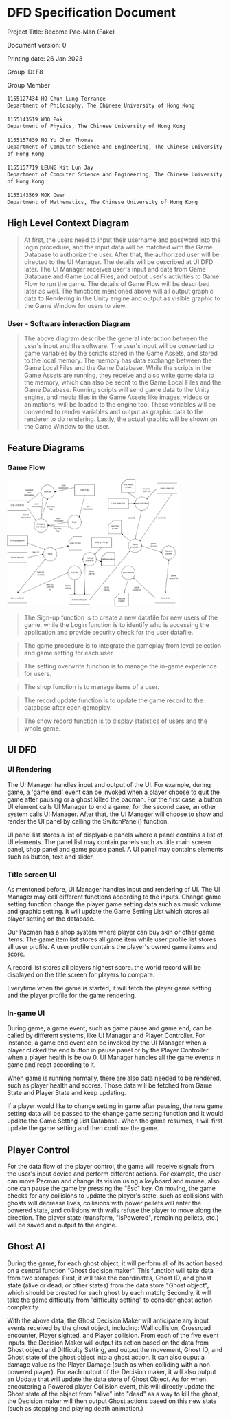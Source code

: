 # DFD Specification Document

Project Title: Become Pac-Man (Fake)

Document version: 0

Printing date: 26 Jan 2023

Group ID: F8

Group Member

    1155127434 HO Chun Lung Terrance
    Department of Philosophy, The Chinese University of Hong Kong

    1155143519 WOO Pok
    Department of Physics, The Chinese University of Hong Kong

    1155157839 NG Yu Chun Thomas
    Department of Computer Science and Engineering, The Chinese University of Hong Kong

    1155157719 LEUNG Kit Lun Jay
    Department of Computer Science and Engineering, The Chinese University of Hong Kong

    1155143569 MOK Owen
    Department of Mathematics, The Chinese University of Hong Kong

## High Level Context Diagram

> At first, the users need to input their username and password into the login procedure, and the input data will be matched with the Game Database to authorize the user. After that, the authorized user will be directed to the UI Manager. The details will be described at UI DFD later. The UI Manager receives user's input and data from Game Database and Game Local Files, and output user's activities to Game Flow to run the game. The details of Game Flow will be described later as well. The functions mentioned above will all output graphic data to Rendering in the Unity engine and output as visible graphic to the Game Window for users to view.

### User - Software interaction Diagram

> The above diagram describe the general interaction between the user's input and the software. The user's input will be converted to game variables by the scripts stored in the Game Assets, and stored to the local memory. The memory has data exchange between the Game Local Files and the Game Database. While the scripts in the Game Assets are running, they receive and also write game data to the memory, which can also be sednt to the Game Local Files and the Game Database. Running scripts will send game data to the Unity engine, and media files in the Game Assets like images, videos or animations, will be loaded to the engine too. These variables will be converted to render variables and output as graphic data to the renderer to do rendering. Lastly, the actual graphic will be shown on the Game Window to the user.

## Feature Diagrams
### Game Flow

<img src="Pictures\DFD\gameflow_DFD.png" alt="picture" width="400"/>

> The Sign-up function is to create a new datafile for new users of the game, while the Login function is to identify who is accessing the application and provide security check for the user datafile.

> The game procedure is to integrate the gameplay from level selection and game setting for each user.

> The setting overwrite function is to manage the in-game experience for users.

> The shop function is to manage items of a user.

> The record update function is to update the game record to the database after each gameplay.

> The show record function is to display statistics of users and the whole game.

## UI DFD

### UI Rendering

The UI Manager handles input and output of the UI. For example, during game, a 'game end' event can be invoked when a player choose to quit the game after pausing or a ghost killed the pacman. For the first case, a button UI element calls UI Manager to end a game; for the second case, an other system calls UI Manager. After that, the UI Manager will choose to show and render the UI panel by calling the SwitchPanel() function.

UI panel list stores a list of displyable panels where a panel contains a list of UI elements. The panel list may contain panels such as title main screen panel, shop panel and game pause panel. A UI panel may contains elements such as button, text and slider.

### Title screen UI

As mentoned before, UI Manager handles input and rendering of UI. The UI Manager may call different functions according to the inputs. Change game setting function change the player game setting data such as music volume and graphic setting. It will update the Game Setting List which stores all player setting on the database. 

Our Pacman has a shop system where player can buy skin or other game items. The game item list stores all game item while user profile list stores all user profile. A user profile contains the player's owned game items and score.

A record list stores all players highest score. the world record will be displayed on the title screen for players to compare.

Everytime when the game is started, it will fetch the player game setting and the player profile for the game rendering.

### In-game UI

During game, a game event, such as game pause and game end, can be called by different systems, like UI Manager and Player Controller. For instance, a game end event can be invoked by the UI Manager when a player clicked the end button in pause panel or by the Player Controller when a player health is below 0. UI Manager handles all the game events in game and react according to it. 

When game is running normally, there are also data needed to be rendered, such as player health and scores. Those data will be fetched from Game State and Player State and keep updating. 

If a player would like to change setting in game after pausing, the new game setting data will be passed to the change game setting function and it would update the Game Setting List Database. When the game resumes, it will first update the game setting and then continue the game.

## Player Control

For the data flow of the player control, the game will receive signals from the user's input device and perform different actions. For example, the user can move Pacman and change its vision using a keyboard and mouse, also one can pause the game by pressing the "Esc" key. On moving, the game checks for any collisions to update the player's state, such as collisions with ghosts will decrease lives, collisions with power pellets will enter the powered state, and collisions with walls refuse the player to move along the direction. The player state (transform, "isPowered", remaining pellets, etc.) will be saved and output to the engine.

## Ghost AI

During the game, for each ghost object, it will perform all of its action based on a central function "Ghost decision maker". This function will take data from two storages: First, it will take the coordinates, Ghost ID, and ghost state (alive or dead, or other states) from the data store "Ghost object", which should be created for each ghost by each match; Secondly, it will take the game difficulty from "difficulty setting" to consider ghost action complexity.

With the above data, the Ghost Decision Maker will anticipate any input events received by the ghost object, including: Wall collision, Crossroad encounter, Player sighted, and Player collision. From each of the five event inputs, the Decision Maker will output its action based on the data from Ghost object and Difficulty Setting, and output the movement, Ghost ID, and Ghost state of the ghost object into a ghost action. It can also ouput a damage value as the Player Damage (such as when colliding with a non-powered player). For each output of the Decision maker, it will also output an Update that will update the data store of Ghost Object. As for when encoutering a Powered player Collision event, this will directly update the Ghost state of the object from "alive" into "dead" as a way to kill the ghost, the Decision maker will then output Ghost actions based on this new state (such as stopping and playing death animation.)